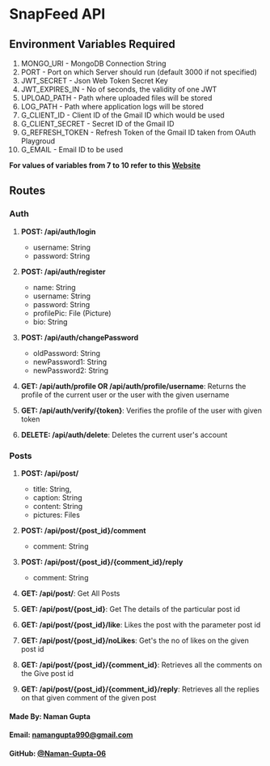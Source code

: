 # SnapFeed API

## Environment Variables Required

1. MONGO_URI - MongoDB Connection String
2. PORT - Port on which Server should run (default 3000 if not specified)
3. JWT_SECRET - Json Web Token Secret Key
4. JWT_EXPIRES_IN - No of seconds, the validity of one JWT
5. UPLOAD_PATH - Path where uploaded files will be stored
6. LOG_PATH - Path where application logs will be stored
7. G_CLIENT_ID - Client ID of the Gmail ID which would be used
8. G_CLIENT_SECRET - Secret ID of the Gmail ID
9. G_REFRESH_TOKEN - Refresh Token of the Gmail ID taken from OAuth Playgroud
10. G_EMAIL - Email ID to be used

**For values of variables from 7 to 10 refer to this [Website](https://www.freecodecamp.org/news/use-nodemailer-to-send-emails-from-your-node-js-server/)**

## Routes
### Auth
1. **POST: /api/auth/login**
    - username: String
    - password: String

2. **POST: /api/auth/register**
    - name: String
    - username: String
    - password: String
    - profilePic: File (Picture)
    - bio: String

3. **POST: /api/auth/changePassword**
    - oldPassword: String
    - newPassword1: String
    - newPassword2: String

4. **GET: /api/auth/profile OR /api/auth/profile/username**: Returns the profile of the current user or the user with the given username

5. **GET: /api/auth/verify/{token}**: Verifies the profile of the user with given token

6. **DELETE: /api/auth/delete**: Deletes the current user's account

### Posts
1. **POST: /api/post/**
    - title: String,
    - caption: String
    - content: String
    - pictures: Files

2. **POST: /api/post/{post_id}/comment**
    - comment: String

3. **POST: /api/post/{post_id}/{comment_id}/reply**
    - comment: String

4. **GET: /api/post/**: Get All Posts
5. **GET: /api/post/{post_id}**: Get The details of the particular post id
6. **GET: /api/post/{post_id}/like**: Likes the post with the parameter post id
7. **GET: /api/post/{post_id}/noLikes**: Get's the no of likes on the given post id
8. **GET: /api/post/{post_id}/{comment_id}**: Retrieves all the comments on the Give post id
9. **GET: /api/post/{post_id}/{comment_id}/reply**: Retrieves all the replies on that given comment of the given post

#### Made By: Naman Gupta
#### Email: namangupta990@gmail.com
#### GitHub: [@Naman-Gupta-06](https://github.com/Naman-Gupta-06/)